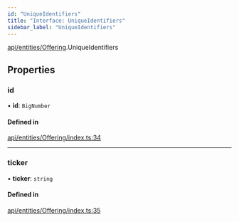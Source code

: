 ```yaml
---
id: "UniqueIdentifiers"
title: "Interface: UniqueIdentifiers"
sidebar_label: "UniqueIdentifiers"
---
```


[api/entities/Offering](../../../../../modules/API/Entities/Offering/Offering.md).UniqueIdentifiers

## Properties

### id

• **id**: `BigNumber`

#### Defined in

[api/entities/Offering/index.ts:34](https://github.com/PolymeshAssociation/polymesh-sdk/blob/fedc4714f/src/api/entities/Offering/index.ts#L34)

___

### ticker

• **ticker**: `string`

#### Defined in

[api/entities/Offering/index.ts:35](https://github.com/PolymeshAssociation/polymesh-sdk/blob/fedc4714f/src/api/entities/Offering/index.ts#L35)
